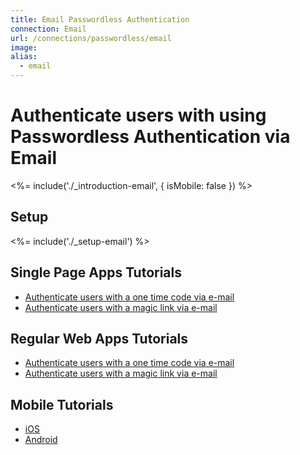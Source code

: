 ```yaml
---
title: Email Passwordless Authentication
connection: Email
url: /connections/passwordless/email
image:
alias:
  - email
---
```


# Authenticate users with using Passwordless Authentication via Email

<%= include('./_introduction-email', { isMobile: false }) %>

## Setup

<%= include('./_setup-email') %>

## Single Page Apps Tutorials

 - [Authenticate users with a one time code via e-mail](spa-email-code)
 - [Authenticate users with a magic link via e-mail](spa-email-link)

## Regular Web Apps Tutorials

 - [Authenticate users with a one time code via e-mail](regular-web-app-email-code)
 - [Authenticate users with a magic link via e-mail](regular-web-app-email-link)

## Mobile Tutorials

 - [iOS](ios-email-swift)
 - [Android](android-email)